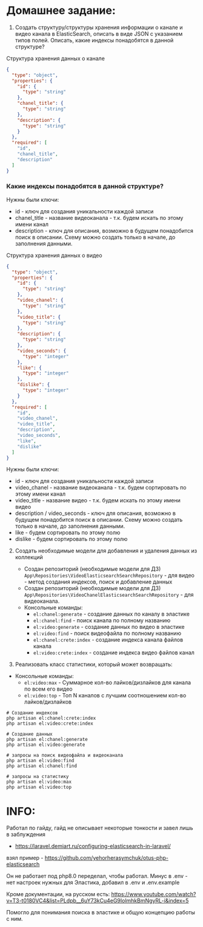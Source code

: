 # Домашнее задание:

1. Создать структуру/структуры хранения информации о канале и видео канала в ElasticSearch, 
   описать в виде JSON с указанием типов полей. Описать, какие индексы понадобятся в данной структуре?

Структура хранения данных о канале
```json
{
  "type": "object",
  "properties": {
	"id": {
	  "type": "string"
	},
	"chanel_title": {
	  "type": "string"
	},
	"description": {
	  "type": "string"
	}
  },
  "required": [
	"id",
	"chanel_title",
	"description"
  ]
}
```
### Какие индексы понадобятся в данной структуре?

Нужны были ключи:
- id - ключ для создания уникальности каждой записи
- chanel_title - название видеоканала - т.к. будем искать по этому имени канал
- description - ключ для описания, возможно в будущем понадобится поиск в описании. Схему можно создать только в начале, до заполнения данными.

Структура хранения данных о видео
```json
{
  "type": "object",
  "properties": {
	"id": {
	  "type": "string"
	},
	"video_chanel": {
	  "type": "string"
	},
	"video_title": {
	  "type": "string"
	},
	"description": {
	  "type": "string"
	},
	"video_seconds": {
	  "type": "integer"
	},
	"like": {
	  "type": "integer"
	},
	"dislike": {
	  "type": "integer"
	}
  },
  "required": [
	"id",
	"video_chanel",
	"video_title",
	"description",
	"video_seconds",
    "like",
    "dislike"
  ]
}
```

Нужны были ключи:

- id - ключ для создания уникальности каждой записи
- video_chanel - название видеоканала - т.к. будем сортировать по этому имени канал
- video_title - название видео - т.к. будем искать по этому имени видео
- description / video_seconds - ключ для описания, возможно в будущем понадобится поиск в описании. Схему можно создать только в начале, до заполнения данными.
- like - будем сортировать по этому полю
- dislike - будем сортировать по этому полю

2. Создать необходимые модели для добавления и удаления данных из коллекций
    - Создан репозиторий (необходимые модели для ДЗ) `App\Repositories\VideoElasticsearchSearchRepository` - для видео - метод создания индексов, поиск и добавление данных
    - Создан репозиторий (необходимые модели для ДЗ) `App\Repositories\VideoChanelElasticsearchSearchRepository` - для видеоканала.
    - Консольные команды:
      - `el:chanel:generate` - создание данных по каналу в эластике
      - `el:chanel:find` - поиск канала по полному названию
      - `el:video:generate` - создание данных по видео в эластике
      - `el:video:find` - поиск видеофайла по полному названию
      - `el:chanel:crete:index` - создание индекса канала файлов канала
      - `el:video:crete:index` - создание индекса видео файлов канал

4. Реализовать класс статистики, который может возвращать:
  - Консольные команды:
      - `el:video:max` - Суммарное кол-во лайков/дизлайков для канала по всем его видео
      - `el:video:top` - Топ N каналов с лучшим соотношением кол-во лайков/дизлайков


```shell
# Создание индексов
php artisan el:chanel:crete:index
php artisan el:video:crete:index

# Создание данных
php artisan el:chanel:generate
php artisan el:video:generate

# запросы на поиск видеофайла и видеоканала
php artisan el:video:find
php artisan el:chanel:find

# запросы на статистику
php artisan el:video:max
php artisan el:video:top
```



# INFO:

Работал по гайду, гайд не описывает некоторые тонкости и завел лишь в заблуждения
- https://laravel.demiart.ru/configuring-elasticsearch-in-laravel/

взял пример - https://github.com/yehorherasymchuk/otus-php-elasticsearch

Он не работает под php8.0 переделал, чтобы работал.
Минус в .env - нет настроек нужных для Эластика, добавил в .env и .env.example

Кроме документации, на русском есть: https://www.youtube.com/watch?v=T3-t0180VC4&list=PLdpb__6uY73kCu4eG9IolmhkBmNgyRL-i&index=5

Помогло для понимания поиска в эластике и общую концепцию работы с ним.
